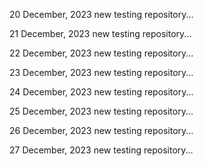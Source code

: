 20 December, 2023
new testing repository...

21 December, 2023
new testing repository...

22 December, 2023
new testing repository...

23 December, 2023
new testing repository...

24 December, 2023
new testing repository...

25 December, 2023
new testing repository...

26 December, 2023
new testing repository...

27 December, 2023
new testing repository...